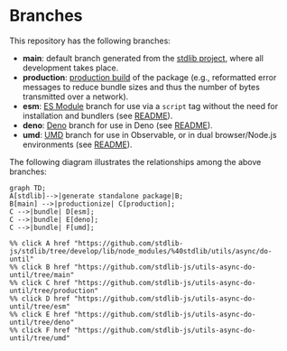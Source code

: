 <!--

@license Apache-2.0

Copyright (c) 2022 The Stdlib Authors.

Licensed under the Apache License, Version 2.0 (the "License");
you may not use this file except in compliance with the License.
You may obtain a copy of the License at

    http://www.apache.org/licenses/LICENSE-2.0

Unless required by applicable law or agreed to in writing, software
distributed under the License is distributed on an "AS IS" BASIS,
WITHOUT WARRANTIES OR CONDITIONS OF ANY KIND, either express or implied.
See the License for the specific language governing permissions and
limitations under the License.

-->

# Branches

This repository has the following branches:

-   **main**: default branch generated from the [stdlib project][stdlib-url], where all development takes place.
-   **production**: [production build][production-url] of the package (e.g., reformatted error messages to reduce bundle sizes and thus the number of bytes transmitted over a network).
-   **esm**: [ES Module][esm-url] branch for use via a `script` tag without the need for installation and bundlers (see [README][esm-readme]).
-   **deno**: [Deno][deno-url] branch for use in Deno (see [README][deno-readme]).
-   **umd**: [UMD][umd-url] branch for use in Observable, or in dual browser/Node.js environments (see [README][umd-readme]).

The following diagram illustrates the relationships among the above branches:

```mermaid
graph TD;
A[stdlib]-->|generate standalone package|B;
B[main] -->|productionize| C[production];
C -->|bundle| D[esm];
C -->|bundle| E[deno];
C -->|bundle| F[umd];

%% click A href "https://github.com/stdlib-js/stdlib/tree/develop/lib/node_modules/%40stdlib/utils/async/do-until"
%% click B href "https://github.com/stdlib-js/utils-async-do-until/tree/main"
%% click C href "https://github.com/stdlib-js/utils-async-do-until/tree/production"
%% click D href "https://github.com/stdlib-js/utils-async-do-until/tree/esm"
%% click E href "https://github.com/stdlib-js/utils-async-do-until/tree/deno"
%% click F href "https://github.com/stdlib-js/utils-async-do-until/tree/umd"
```

[stdlib-url]: https://github.com/stdlib-js/stdlib/tree/develop/lib/node_modules/%40stdlib/utils/async/do-until
[production-url]: https://github.com/stdlib-js/utils-async-do-until/tree/production
[deno-url]: https://github.com/stdlib-js/utils-async-do-until/tree/deno
[deno-readme]: https://github.com/stdlib-js/utils-async-do-until/blob/deno/README.md
[umd-url]: https://github.com/stdlib-js/utils-async-do-until/tree/umd
[umd-readme]: https://github.com/stdlib-js/utils-async-do-until/blob/umd/README.md
[esm-url]: https://github.com/stdlib-js/utils-async-do-until/tree/esm
[esm-readme]: https://github.com/stdlib-js/utils-async-do-until/blob/esm/README.md